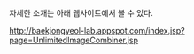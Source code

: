 자세한 소개는 아래 웹사이트에서 볼 수 있다.

http://baekjongyeol-lab.appspot.com/index.jsp?page=UnlimitedImageCombiner.jsp